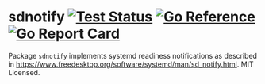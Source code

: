 # sdnotify [![Test Status](https://github.com/mdlayher/sdnotify/workflows/Test/badge.svg)](https://github.com/mdlayher/sdnotify/actions) [![Go Reference](https://pkg.go.dev/badge/github.com/mdlayher/sdnotify.svg)](https://pkg.go.dev/github.com/mdlayher/sdnotify) [![Go Report Card](https://goreportcard.com/badge/github.com/mdlayher/sdnotify)](https://goreportcard.com/report/github.com/mdlayher/sdnotify)

Package `sdnotify` implements systemd readiness notifications as described in
https://www.freedesktop.org/software/systemd/man/sd_notify.html. MIT Licensed.
